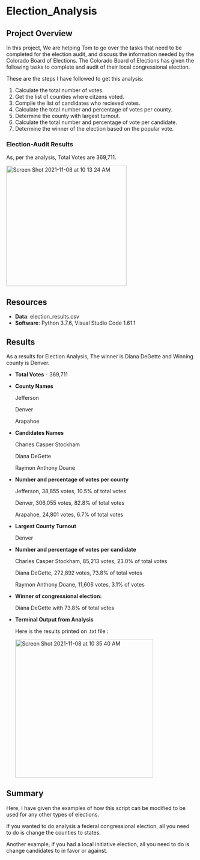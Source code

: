 # Election_Analysis
## Project Overview
In this project, We are helping Tom to go over the tasks that need to be completed for the election audit, and discuss the information needed by the Colorado Board of Elections. The Colorado Board of Elections has given the following tasks to complete and audit of their local congressional election.
 
 These are the steps I have followed to get this analysis:
 
1. Calculate the total number of votes.
2. Get the list of counties where citzens voted.
3. Compile the list of candidates who recieved votes.
4. Calculate the total number and percentage of votes per county.
5. Determine the county with largest turnout.
6. Calculate the total number and percentage of vote per candidate.
7. Determine the winner of the election based on the popular vote.

### Election-Audit Results
 As, per the analysis, Total Votes are 369,711.
 
 <img width="320" alt="Screen Shot 2021-11-08 at 10 13 24 AM" src="https://user-images.githubusercontent.com/92277581/140777790-4412ceac-9caa-493c-879d-91b933fe52ad.png">


## Resources
- **Data**: election_results.csv
- **Software**: Python 3.7.6, Visual Studio Code 1.61.1 

## Results
As a results for Election Analysis, The winner is Diana DeGette and Winning county is Denver.

-  **Total Votes** -  369,711
          
-  **County Names**

    Jefferson

    Denver

    Arapahoe


-  **Candidates Names**

    Charles Casper Stockham

    Diana DeGette

    Raymon Anthony Doane

-  **Number and percentage of votes per county**

    Jefferson, 38,855 votes, 10.5% of total votes

    Denver, 306,055 votes, 82.8% of total votes

    Arapahoe, 24,801 votes, 6.7% of total votes

-  **Largest County Turnout**

    Denver


-  **Number and percentage of votes per candidate**

    Charles Casper Stockham, 85,213 votes, 23.0% of total votes

    Diana DeGette, 272,892 votes, 73.8% of total votes

    Raymon Anthony Doane, 11,606 votes, 3.1% of votes

-  **Winner of congressional election:**

    Diana DeGette with 73.8% of total votes

-  **Terminal Output from Analysis**

    Here is the results printed on .txt file :
    
    <img width="367" alt="Screen Shot 2021-11-08 at 10 35 40 AM" src="https://user-images.githubusercontent.com/92277581/140781556-60ec6aeb-e90e-48f2-aa0c-d83e138ef11e.png">

    
  
    
    

## Summary
Here, I have given the examples of how this script can be modified to be used for any other types of elections.

If you wanted to do analysis a federal congressional election, all you need to do is change the counties to states. 

Another example, if you had a local initiative election, all you need to do is change candidates to in favor or against.
